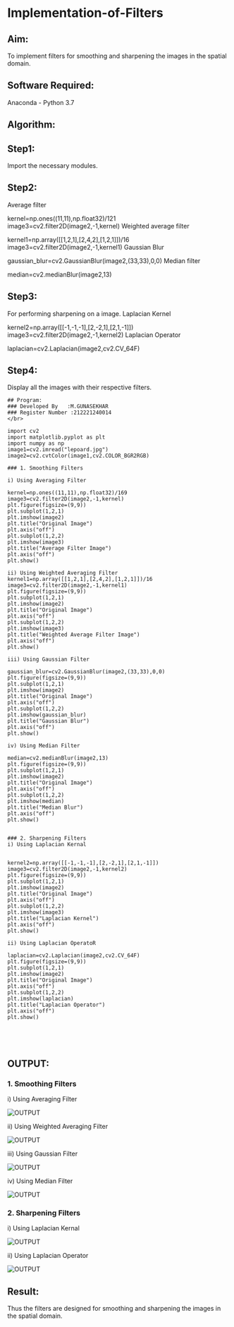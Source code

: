 # Implementation-of-Filters
## Aim:
To implement filters for smoothing and sharpening the images in the spatial domain.

## Software Required:
Anaconda - Python 3.7

## Algorithm:
## Step1:
Import the necessary modules.

## Step2:
Average filter

kernel=np.ones((11,11),np.float32)/121 image3=cv2.filter2D(image2,-1,kernel) Weighted average filter

kernel1=np.array([[1,2,1],[2,4,2],[1,2,1]])/16 image3=cv2.filter2D(image2,-1,kernel1) Gaussian Blur

gaussian_blur=cv2.GaussianBlur(image2,(33,33),0,0) Median filter

median=cv2.medianBlur(image2,13)

## Step3:
For performing sharpening on a image. Laplacian Kernel

kernel2=np.array([[-1,-1,-1],[2,-2,1],[2,1,-1]]) image3=cv2.filter2D(image2,-1,kernel2) Laplacian Operator

laplacian=cv2.Laplacian(image2,cv2.CV_64F)

## Step4:
Display all the images with their respective filters.

```
## Program:
### Developed By   :M.GUNASEKHAR
### Register Number :212221240014
</br>

import cv2
import matplotlib.pyplot as plt
import numpy as np
image1=cv2.imread("lepoard.jpg")
image2=cv2.cvtColor(image1,cv2.COLOR_BGR2RGB)

### 1. Smoothing Filters

i) Using Averaging Filter

kernel=np.ones((11,11),np.float32)/169
image3=cv2.filter2D(image2,-1,kernel)
plt.figure(figsize=(9,9))
plt.subplot(1,2,1)
plt.imshow(image2)
plt.title("Original Image")
plt.axis("off")
plt.subplot(1,2,2)
plt.imshow(image3)
plt.title("Average Filter Image")
plt.axis("off")
plt.show()

ii) Using Weighted Averaging Filter
kernel1=np.array([[1,2,1],[2,4,2],[1,2,1]])/16
image3=cv2.filter2D(image2,-1,kernel1)
plt.figure(figsize=(9,9))
plt.subplot(1,2,1)
plt.imshow(image2)
plt.title("Original Image")
plt.axis("off")
plt.subplot(1,2,2)
plt.imshow(image3)
plt.title("Weighted Average Filter Image")
plt.axis("off")
plt.show()

iii) Using Gaussian Filter

gaussian_blur=cv2.GaussianBlur(image2,(33,33),0,0)
plt.figure(figsize=(9,9))
plt.subplot(1,2,1)
plt.imshow(image2)
plt.title("Original Image")
plt.axis("off")
plt.subplot(1,2,2)
plt.imshow(gaussian_blur)
plt.title("Gaussian Blur")
plt.axis("off")
plt.show()

iv) Using Median Filter

median=cv2.medianBlur(image2,13)
plt.figure(figsize=(9,9))
plt.subplot(1,2,1)
plt.imshow(image2)
plt.title("Original Image")
plt.axis("off")
plt.subplot(1,2,2)
plt.imshow(median)
plt.title("Median Blur")
plt.axis("off")
plt.show()


### 2. Sharpening Filters
i) Using Laplacian Kernal


kernel2=np.array([[-1,-1,-1],[2,-2,1],[2,1,-1]])
image3=cv2.filter2D(image2,-1,kernel2)
plt.figure(figsize=(9,9))
plt.subplot(1,2,1)
plt.imshow(image2)
plt.title("Original Image")
plt.axis("off")
plt.subplot(1,2,2)
plt.imshow(image3)
plt.title("Laplacian Kernel")
plt.axis("off")
plt.show()

ii) Using Laplacian OperatoR

laplacian=cv2.Laplacian(image2,cv2.CV_64F)
plt.figure(figsize=(9,9))
plt.subplot(1,2,1)
plt.imshow(image2)
plt.title("Original Image")
plt.axis("off")
plt.subplot(1,2,2)
plt.imshow(laplacian)
plt.title("Laplacian Operator")
plt.axis("off")
plt.show()





```

## OUTPUT:
### 1. Smoothing Filters

i) Using Averaging Filter

![OUTPUT](https://github.com/gunasekhar159/Implementation-of-Filters/blob/main/21.png?raw=true)

ii) Using Weighted Averaging Filter

![OUTPUT](https://github.com/gunasekhar159/Implementation-of-Filters/blob/main/22.png?raw=true)

iii) Using Gaussian Filter

![OUTPUT](https://github.com/gunasekhar159/Implementation-of-Filters/blob/main/23.png?raw=true)


iv) Using Median Filter

![OUTPUT](https://github.com/gunasekhar159/Implementation-of-Filters/blob/main/24.png?raw=true)

### 2. Sharpening Filters


i) Using Laplacian Kernal

![OUTPUT](https://github.com/gunasekhar159/Implementation-of-Filters/blob/main/25.png?raw=true)

ii) Using Laplacian Operator

![OUTPUT](https://github.com/gunasekhar159/Implementation-of-Filters/blob/main/26.png?raw=true)

## Result:
Thus the filters are designed for smoothing and sharpening the images in the spatial domain.
